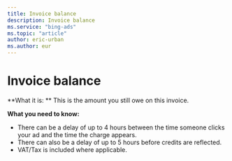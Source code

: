 ```yaml
---
title: Invoice balance
description: Invoice balance
ms.service: "bing-ads"
ms.topic: "article"
author: eric-urban
ms.author: eur
---
```


# Invoice balance

**What it is: ** This is the amount you still owe on this invoice.

**What you need to know:**
- There can be a delay of up to 4 hours between the time someone clicks your ad and the time the charge appears.
- There can also be a delay of up to 5 hours before credits are reflected.
- VAT/Tax is included where applicable.



